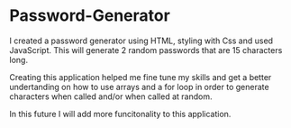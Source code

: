 # Password-Generator

I created a password generator using HTML, styling with Css and used JavaScript. This will generate 2 random passwords that are 15 characters long.

Creating this application helped me fine tune my skills and get a better undertanding on how to use arrays and a for loop in order to generate characters when called and/or when called at random.

In this future I will add more funcitonality to this application.